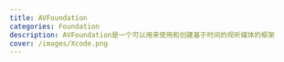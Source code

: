 ```yaml
---
title: AVFoundation
categories: Foundation
description: AVFoundation是一个可以用来使用和创建基于时间的视听媒体的框架
cover: /images/Xcode.png
---
```


